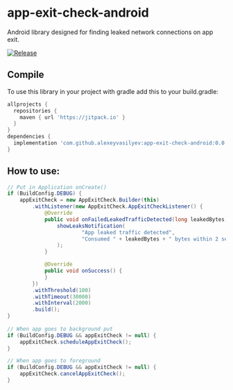 # app-exit-check-android
Android library designed for finding leaked network connections on app exit.

[![Release](https://jitpack.io/v/alexeyvasilyev/app-exit-check-android.svg)](https://jitpack.io/#alexeyvasilyev/app-exit-check-android)

## Compile

To use this library in your project with gradle add this to your build.gradle:

```gradle
allprojects {
  repositories {
    maven { url 'https://jitpack.io' }
  }
}
dependencies {
  implementation 'com.github.alexeyvasilyev:app-exit-check-android:0.0.3'
}
```

## How to use:
```java
// Put in Application onCreate()
if (BuildConfig.DEBUG) {
    appExitCheck = new AppExitCheck.Builder(this)
        .withListener(new AppExitCheck.AppExitCheckListener() {
            @Override
            public void onFailedLeakedTrafficDetected(long leakedBytes) {
                showLeaksNotification(
                        "App leaked traffic detected",
                        "Consumed " + leakedBytes + " bytes within 2 sec in 30 sec after app closed."
                );
            }

            @Override
            public void onSuccess() {
            }
        })
        .withThreshold(100)
        .withTimeout(30000)
        .withInterval(2000)
        .build();
}
    
// When app goes to background put
if (BuildConfig.DEBUG && appExitCheck != null) {
    appExitCheck.scheduleAppExitCheck();
}

// When app goes to foreground
if (BuildConfig.DEBUG && appExitCheck != null) {
    appExitCheck.cancelAppExitCheck();
}

```

